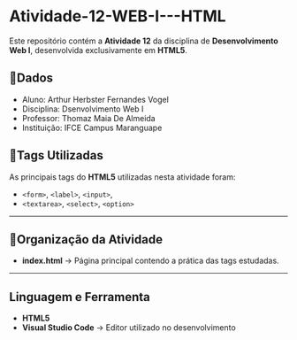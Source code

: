 # Atividade-12-WEB-I---HTML
Este repositório contém a **Atividade 12** da disciplina de **Desenvolvimento Web I**, desenvolvida exclusivamente em **HTML5**.

## 📌Dados
- Aluno: Arthur Herbster Fernandes Vogel
- Disciplina: Dsenvolvimento Web I
- Professor: Thomaz Maia De Almeida
- Instituição: IFCE Campus Maranguape
  

## 📘Tags Utilizadas

As principais tags do **HTML5** utilizadas nesta atividade foram:

* `<form>`, `<label>`, `<input>`,
* `<textarea>`, `<select>`, `<option>`

---

## 📂Organização da Atividade

* **index.html** → Página principal contendo a prática das tags estudadas.


---

## Linguagem e Ferramenta

* **HTML5**
* **Visual Studio Code** → Editor utilizado no desenvolvimento
